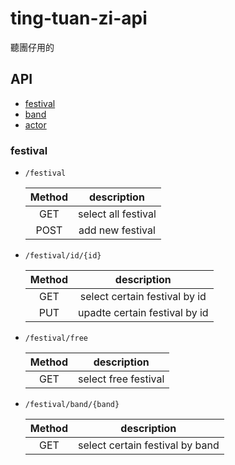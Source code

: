 # ting-tuan-zi-api
聽團仔用的

## API
* [festival](#festival)  
* [band](#band)
* [actor](#actor)

### festival

* `/festival`

  |  Method  |    description    | 
  |:------:|:----------:|
  |  GET  | select all festival  |
  | POST  |   add new festival   |

* `/festival/id/{id}`

  |  Method  |    description    | 
  |:------:|:----------:|
  |  GET  |   select  certain festival by id |
  |  PUT  |   upadte  certain festival by id  |
  
* `/festival/free`

  |  Method  |    description    | 
  |:------:|:----------:|
  |  GET  |   select  free festival|
  
* `/festival/band/{band}`

  |  Method  |    description    | 
  |:------:|:----------:|
  |  GET  |   select  certain festival by band |



